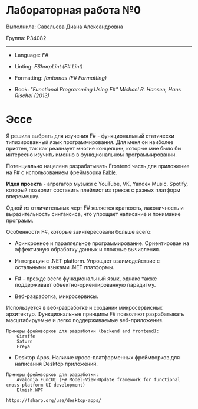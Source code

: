 # Лабораторная работа №0

Выполнила: Савельева Диана Александровна

Группа: P34082

-----

- Language: *F#*

- Linting: *FSharpLint (F# Lint)*

- Formatting: *fantomas (F# Formatting)*

- Book: *"Functional Programming Using F#" Michael R. Hansen, Hans Rischel (2013)*


# Эссе

Я решила выбрать для изучения F# - функциональный статически типизированный язык программирования. Для меня он наиболее приятен, так как 
реализует многие концепции, которые мне было бы интересно изучить именно в функциональном программировании.

Потенциально нацелена разрабатывать Frontend часть для приложение на F# c использованием фреймворка [Fable](https://gist.github.com/maestrow/f1733187d8c382aaccf20cf12184bb1a).

**Идея проекта** - агрегатор музыки с YouTube, VK, Yandex Music, Spotify, который позволит составить плейлист из треков с разных платформ вперемешку.

Одной из отличительных черт F# является краткость, лаконичность и выразительность синтаксиса, что упрощает написание и понимание программ.

Особенности F#, которые заинтересовали больше всего:

- Асинхронное и параллельное программирование. Ориентирован на эффективную обработку данных и сложные вычисления.

- Интеграция с .NET platform. Упрощает взаимодействие с остальными языками .NET платформы.

- F# - прежде всего функциональный язык, однако также поддерживает объектно-ориентированную парадигму.

- Веб-разработка, микросервисы.

Используется в веб-разработке и создании микросервисных архитектур. Функциональные принципы F# позволяют разрабатывать масштабируемые и легко поддерживаемые веб-приложения.

```
Примеры фреймворков для разработки (backend and frontend):
    Giraffe 
    Saturn
    Freya
```

- Desktop Apps. Наличие кросс-платформенных фреймворков для написания Desktop приложений.

```
Примеры фреймворков для разработки:
    Avalonia.FuncUI (F# Model-View-Update framework for functional cross-platform UI development)
    Elmish.WPF

https://fsharp.org/use/desktop-apps/
```
